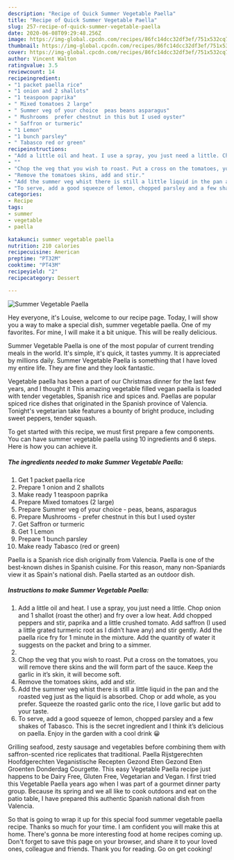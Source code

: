 ```yaml
---
description: "Recipe of Quick Summer Vegetable Paella"
title: "Recipe of Quick Summer Vegetable Paella"
slug: 257-recipe-of-quick-summer-vegetable-paella
date: 2020-06-08T09:29:48.256Z
image: https://img-global.cpcdn.com/recipes/86fc14dcc32df3ef/751x532cq70/summer-vegetable-paella-recipe-main-photo.jpg
thumbnail: https://img-global.cpcdn.com/recipes/86fc14dcc32df3ef/751x532cq70/summer-vegetable-paella-recipe-main-photo.jpg
cover: https://img-global.cpcdn.com/recipes/86fc14dcc32df3ef/751x532cq70/summer-vegetable-paella-recipe-main-photo.jpg
author: Vincent Walton
ratingvalue: 3.5
reviewcount: 14
recipeingredient:
- "1 packet paella rice"
- "1 onion and 2 shallots"
- "1 teaspoon paprika"
- " Mixed tomatoes 2 large"
- " Summer veg of your choice  peas beans asparagus"
- " Mushrooms  prefer chestnut in this but I used oyster"
- " Saffron or turmeric"
- "1 Lemon"
- "1 bunch parsley"
- " Tabasco red or green"
recipeinstructions:
- "Add a little oil and heat. I use a spray, you just need a little. Chop onion and 1 shallot (roast the other) and fry over a low heat. Add chopped peppers and stir, paprika and a little crushed tomato. Add saffron (I used a little grated turmeric root as I didn’t have any) and stir gently. Add the paella rice fry for 1 minute in the mixture. Add the quantity of water it suggests on the packet and bring to a simmer."
- ""
- "Chop the veg that you wish to roast. Put a cross on the tomatoes, you will remove there skins and the will form part of the sauce. Keep the garlic in it’s skin, it will become soft."
- "Remove the tomatoes skins, add and stir."
- "Add the summer veg whist there is still a little liquid in the pan and the roasted veg just as the liquid is absorbed. Chop or add whole, as you prefer. Squeeze the roasted garlic onto the rice, I love garlic but add to your taste."
- "To serve, add a good squeeze of lemon, chopped parsley and a few shakes of Tabasco. This is the secret ingredient and I think it’s delicious on paella. Enjoy in the garden with a cool drink 😀"
categories:
- Recipe
tags:
- summer
- vegetable
- paella

katakunci: summer vegetable paella 
nutrition: 210 calories
recipecuisine: American
preptime: "PT32M"
cooktime: "PT43M"
recipeyield: "2"
recipecategory: Dessert

---
```



![Summer Vegetable Paella](https://img-global.cpcdn.com/recipes/86fc14dcc32df3ef/751x532cq70/summer-vegetable-paella-recipe-main-photo.jpg)

Hey everyone, it's Louise, welcome to our recipe page. Today, I will show you a way to make a special dish, summer vegetable paella. One of my favorites. For mine, I will make it a bit unique. This will be really delicious.

Summer Vegetable Paella is one of the most popular of current trending meals in the world. It's simple, it's quick, it tastes yummy. It is appreciated by millions daily. Summer Vegetable Paella is something that I have loved my entire life. They are fine and they look fantastic.

Vegetable paella has been a part of our Christmas dinner for the last few years, and I thought it This amazing vegetable filled vegan paella is loaded with tender vegetables, Spanish rice and spices and. Paellas are popular spiced rice dishes that originated in the Spanish province of Valencia. Tonight&#39;s vegetarian take features a bounty of bright produce, including sweet peppers, tender squash.


To get started with this recipe, we must first prepare a few components. You can have summer vegetable paella using 10 ingredients and 6 steps. Here is how you can achieve it.

<!--inarticleads1-->

##### The ingredients needed to make Summer Vegetable Paella:

1. Get 1 packet paella rice
1. Prepare 1 onion and 2 shallots
1. Make ready 1 teaspoon paprika
1. Prepare  Mixed tomatoes (2 large)
1. Prepare  Summer veg of your choice - peas, beans, asparagus
1. Prepare  Mushrooms - prefer chestnut in this but I used oyster
1. Get  Saffron or turmeric
1. Get 1 Lemon
1. Prepare 1 bunch parsley
1. Make ready  Tabasco (red or green)


Paella is a Spanish rice dish originally from Valencia. Paella is one of the best-known dishes in Spanish cuisine. For this reason, many non-Spaniards view it as Spain&#39;s national dish. Paella started as an outdoor dish. 

<!--inarticleads2-->

##### Instructions to make Summer Vegetable Paella:

1. Add a little oil and heat. I use a spray, you just need a little. Chop onion and 1 shallot (roast the other) and fry over a low heat. Add chopped peppers and stir, paprika and a little crushed tomato. Add saffron (I used a little grated turmeric root as I didn’t have any) and stir gently. Add the paella rice fry for 1 minute in the mixture. Add the quantity of water it suggests on the packet and bring to a simmer.
1. 
1. Chop the veg that you wish to roast. Put a cross on the tomatoes, you will remove there skins and the will form part of the sauce. Keep the garlic in it’s skin, it will become soft.
1. Remove the tomatoes skins, add and stir.
1. Add the summer veg whist there is still a little liquid in the pan and the roasted veg just as the liquid is absorbed. Chop or add whole, as you prefer. Squeeze the roasted garlic onto the rice, I love garlic but add to your taste.
1. To serve, add a good squeeze of lemon, chopped parsley and a few shakes of Tabasco. This is the secret ingredient and I think it’s delicious on paella. Enjoy in the garden with a cool drink 😀


Grilling seafood, zesty sausage and vegetables before combining them with saffron-scented rice replicates that traditional. Paella Rijstgerechten Hoofdgerechten Veganistische Recepten Gezond Eten Gezond Eten Groenten Donderdag Courgette. This easy Vegetable Paella recipe just happens to be Dairy Free, Gluten Free, Vegetarian and Vegan. I first tried this Vegetable Paella years ago when I was part of a gourmet dinner party group. Because its spring and we all like to cook outdoors and eat on the patio table, I have prepared this authentic Spanish national dish from Valencia. 

So that is going to wrap it up for this special food summer vegetable paella recipe. Thanks so much for your time. I am confident you will make this at home. There's gonna be more interesting food at home recipes coming up. Don't forget to save this page on your browser, and share it to your loved ones, colleague and friends. Thank you for reading. Go on get cooking!
